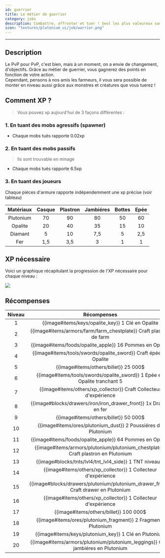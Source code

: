 ```yaml
---
id: guerrier
title: Le métier de guerrier
category: jobs
description: Combattre, affronter et tuer ! Seul les plus valeureux sauront atteindre la fin de cet objectif.
icon: "textures/plutonium_ui/job/warrior.png"
---
```

___
## Description

Le PvP pour PvP, c'est bien, mais à un moment, on a envie de changement, d'objectifs. Grâce au métier de guerrier, vous gagnerez des points en fonction de votre action.  
Cependant, pensons à nos amis les farmeurs, il vous sera possible de monter en niveau aussi grâce aux monstres et créatures que vous tuerez !

## Comment XP ?

> Vous pouvez xp aujourd'hui de 3 façons différentes :

### 1. En tuant des mobs agressifs (spawner)

- Chaque mobs tués rapporte 0.02xp

### 2. En tuant des mobs passifs

> Ils sont trouvable en minage

- Chaque mobs tués rapporte 6.5xp 

### 3. En tuant des joueurs

Chaque piéces d'armure rapporte indépendemment une xp précise (voir tableau)

Matériaux | Casque | Plastron | Jambiéres | Bottes | Epée 
:----: | :---------: | :---------: | :---------: | :---------:| :---------: 
Plutonium | 70 | 90 | 80 | 50 | 60
Opalite | 20 | 40 | 35 | 15 | 10
Diamant | 5 | 10 | 7,5 | 5 | 2,5
Fer | 1,5 | 3,5 | 3 | 1 | 1

## XP nécessaire

Voici un graphique récapitulant la progression de l'XP nécessaire pour chaque niveau :  

<img style="margin: 0 auto;" src="https://user-images.githubusercontent.com/109299545/179062119-d4ceae2f-0a9e-4d0b-a375-7fd3b3452178.PNG">

## Récompenses

Niveau | Récompenses
:----: | :---------: 
1 | {{image#items/keys/opalite_key}} 1 Clé en Opalite 
2 | {{image#items/armors/farm/farm_chestplate}} Craft plastron de farm 
3 | {{image#items/foods/opalite_apple}} 16 Pommes en Opalite 
4 | {{image#items/tools/swords/opalite_sword}} Craft épée en Opalite 
5 | {{image#items/others/billet}} 25 000$ 
6 | {{image#items/tools/swords/opalite_sword}} 1 Epée en Opalite tranchant 5 
7 | {{image#items/others/xp_collector}} Craft Collecteur d'expérience 
8 | {{image#blocks/drawers/iron/iron_drawer_front}} 1x Drawer en fer 
9 | {{image#items/others/billet}} 50 000$ 
10 | {{image#items/ores/plutonium_dust}} 2 Poussiéres de Plutonium 
11 | {{image#items/foods/opalite_apple}} 64 Pommes en Opalite 
12 | {{image#items/armors/plutonium/plutonium_chestplate}} Craft plastron en Plutonium 
13 | {{image#blocks/tnts/lvl4/tnt_lvl4_side}} 1 TNT niveau 4
14 | {{image#items/others/xp_collector}} 1 Collecteur d'expérience 
15 | {{image#blocks/drawers/plutonium/plutonium_drawer_front}} Craft drawer en Plutonium 
16 | {{image#items/others/xp_collector}} 1 Collecteur d'expérience 
17 | {{image#items/others/billet}} 100 000$ 
18 | {{image#items/ores/plutonium_fragment}} 2 Fragments Plutonium 
19 | {{image#items/keys/plutonium_key}} 1 Clé en Plutonium 
20 | {{image#items/armors/plutonium/plutonium_leggings}} Craft jambiéres en Plutonium
